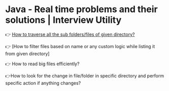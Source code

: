 # Java - Real time problems and their solutions | Interview Utility


👉 [How to traverse all the sub folders/files of given directory?](https://youtu.be/LEpVcem31dM)

👉 [How to filter files based on name or any custom logic while listing it from given directory]

👉 How to read big files efficiently?

👉How to look for the change in file/folder in specific directory and perform specific action if anything changes?

